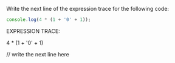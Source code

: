 Write the next line of the expression trace for the following code:

```js
console.log(4 * (1 + '0' + 1));
```

EXPRESSION TRACE:

4 * (1 + '0' + 1)

// write the next line here

